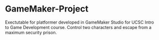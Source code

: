 # GameMaker-Project
Exectutable for platformer developed in GameMaker Studio for UCSC Intro to Game Development course. Control two characters and escape from a maximum security prison.
